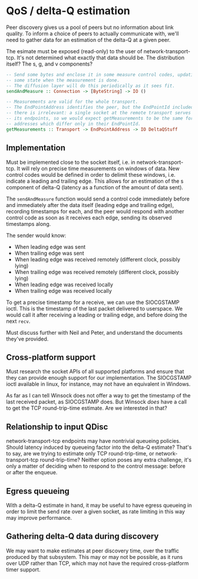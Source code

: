 # QoS / delta-Q estimation

Peer discovery gives us a pool of peers but no information about link quality.
To inform a choice of peers to actually communicate with, we'll need to gather
data for an estimation of the delta-Q at a given peer.

The esimate must be exposed (read-only) to the user of network-transport-tcp.
It's not determined what exactly that data should be. The distribution itself?
The s, g, and v components?

```Haskell
-- Send some bytes and enclose it in some measure control codes, updating
-- some state when the measurement is done.
-- The diffusion layer will do this periodically as it sees fit.
sendAndMeasure :: Connection -> [ByteString] -> IO ()

-- Measurements are valid for the whole transport.
-- The EndPointAddress identifies the peer, but the EndPointId included in
-- there is irrelevant: a single socket at the remote transport serves all of
-- its endpoints, so we would expect getMeasurements to be the same for two
-- addresses which differ only in their EndPointId.
getMeasurements :: Transport -> EndPointAddress -> IO DeltaQStuff
```

## Implementation

Must be implemented close to the socket itself, i.e. in network-transport-tcp.
It will rely on precise time measurements on windows of data. New control
codes would be defined in order to delimit these windows, i.e. indicate a
leading and trailing edge. This allows for an estimation of the s component
of delta-Q (latency as a function of the amount of data sent).

The `sendAndMeasure` function would send a control code immediately before and
immediately after the data itself (leading edge and trailing edge), recording
timestamps for each, and the peer would respond with another control code as
soon as it receives each edge, sending its observed timestamps along.

The sender would know:

  - When leading edge was sent
  - When trailing edge was sent
  - When leading edge was received remotely (different clock, possibly lying)
  - When trailing edge was received remotely (different clock, possibly lying)
  - When leading edge was received locally
  - When trailing edge was received locally

To get a precise timestamp for a receive, we can use the SIOCGSTAMP ioctl.
This is the timestamp of the last packet delivered to userspace. We would call
it after receiving a leading or trailing edge, and before doing the next
`recv`.

Must discuss further with Neil and Peter, and understand the documents they've
provided.

## Cross-platform support

Must research the socket APIs of all supported platforms and ensure that
they can provide enough support for our implementation.
The SIOCGSTAMP ioctl available in linux, for instance, may not have an
equivalent in Windows.

As far as I can tell Winsock does not offer a way to get the timestamp of the
last received packet, as SIOCGSTAMP does. But Winsock *does* have a call to
get the TCP round-trip-time estimate. Are we interested in that?

## Relationship to input QDisc

network-transport-tcp endpoints may have nontrivial queueing policies. Should
latency induced by queueing factor into the delta-Q estimate? That's to say,
are we trying to estimate only TCP round-trip-time, or network-transport-tcp
round-trip-time? Neither option poses any extra challenge, it's only a matter
of deciding when to respond to the control message: before or after the
enqueue.

## Egress queueing

With a delta-Q estimate in hand, it may be useful to have egress queueing
in order to limit the send rate over a given socket, as rate limiting in this
way may improve performance.

## Gathering delta-Q data during discovery

We may want to make estimates at peer discovery time, over the traffic
produced by that subsystem. This may or may not be possible, as it runs over
UDP rather than TCP, which may not have the required cross-platform timer
support.
